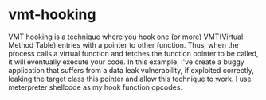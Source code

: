 # vmt-hooking
VMT hooking is a technique where you hook one (or more) VMT(Virtual Method Table) entries with a pointer to other function. Thus, when the process calls a virtual function and fetches the function pointer to be called, it will eventually execute your code. In this example, I've create a buggy application that suffers from a data leak vulnerability, if exploited correctly, leaking the target class this pointer and allow this technique to work. I use meterpreter shellcode as my hook function opcodes.
